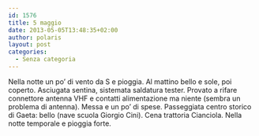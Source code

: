 ```yaml
---
id: 1576
title: 5 maggio
date: 2013-05-05T13:48:35+02:00
author: polaris
layout: post
categories:
  - Senza categoria
---
```

Nella notte un po&#8217; di vento da S e pioggia. Al mattino bello e sole, poi coperto. Asciugata sentina, sistemata saldatura tester. Provato a rifare connettore antenna VHF e contatti alimentazione ma niente (sembra un problema di antenna). Messa e un po&#8217; di spese. Passeggiata centro storico di Gaeta: bello (nave scuola Giorgio Cini). Cena trattoria Cianciola. Nella notte temporale e pioggia forte.